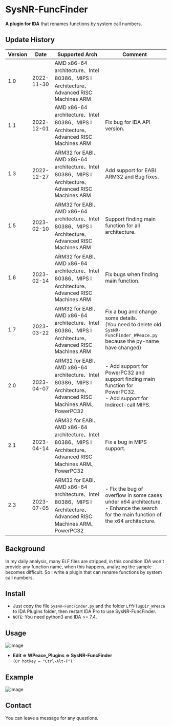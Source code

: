 # SysNR-FuncFinder
**A plugin for IDA** that renames functions by system call numbers.
## Update History
|Version|Date|Supported Arch|Comment|
|----|----|----|----|
|1.0|2022-11-30|AMD x86-64 architecture、Intel 80386、MIPS I Architecture、Advanced RISC Machines ARM|
|1.1|2022-12-01|AMD x86-64 architecture、Intel 80386、MIPS I Architecture、Advanced RISC Machines ARM|Fix bug for IDA API version.|
|1.3|2022-12-27|ARM32 for EABI、AMD x86-64 architecture、Intel 80386、MIPS I Architecture、Advanced RISC Machines ARM|Add support for EABI ARM32 and Bug fixes.|
|1.5|2023-02-10|ARM32 for EABI、AMD x86-64 architecture、Intel 80386、MIPS I Architecture、Advanced RISC Machines ARM|Support finding main function for all architecture.|
|1.6|2023-02-14|ARM32 for EABI、AMD x86-64 architecture、Intel 80386、MIPS I Architecture、Advanced RISC Machines ARM|Fix bugs when finding main function.|
|1.7|2023-03-22|ARM32 for EABI、AMD x86-64 architecture、Intel 80386、MIPS I Architecture、Advanced RISC Machines ARM|Fix a bug and change some details.<br>(You need to delete old `SysNR-FuncFinder_WPeace.py` because the py-name have changed)|
|2.0|2023-04-07|ARM32 for EABI、AMD x86-64 architecture、Intel 80386、MIPS I Architecture、Advanced RISC Machines ARM、PowerPC32|- Add support for PowerPC32 and support finding main function for PowerPC32.<br>- Add support for Indirect-call MIPS.|
|2.1|2023-04-14|ARM32 for EABI、AMD x86-64 architecture、Intel 80386、MIPS I Architecture、Advanced RISC Machines ARM、PowerPC32|Fix a bug in MIPS support.|
|2.3|2023-07-05|ARM32 for EABI、AMD x86-64 architecture、Intel 80386、MIPS I Architecture、Advanced RISC Machines ARM、PowerPC32|- Fix the bug of overflow in some cases under x64 architecture.<br>- Enhance the search for the main function of the x64 architecture.|
## Background
In my daily analysis, many ELF files are stripped, in this condition IDA won't provide any function name, when this happens, analyzing the sample becomes difficult. So I write a plugin that can rename functions by system call numbers.
## Install
- Just copy the file `SysNR-FuncFinder.py` and the folder `LffPlugDir_WPeace` to IDA Plugins folder, then restart IDA Pro to use SysNR-FuncFinder.  
- `NOTE`: You need python3 and IDA >= 7.4.
## Usage
![image](https://github.com/WPeace-HcH/SysNR-FuncFinder/blob/main/IMG/menu.png)
- **Edit $\Rightarrow$ WPeace_Plugins $\Rightarrow$ SysNR-FuncFinder**  
`(Or hotkey = "Ctrl-Alt-F")`
## Example
![image](https://github.com/WPeace-HcH/SysNR-FuncFinder/blob/main/IMG/example.gif)
## Contact
You can leave a message for any questions.

